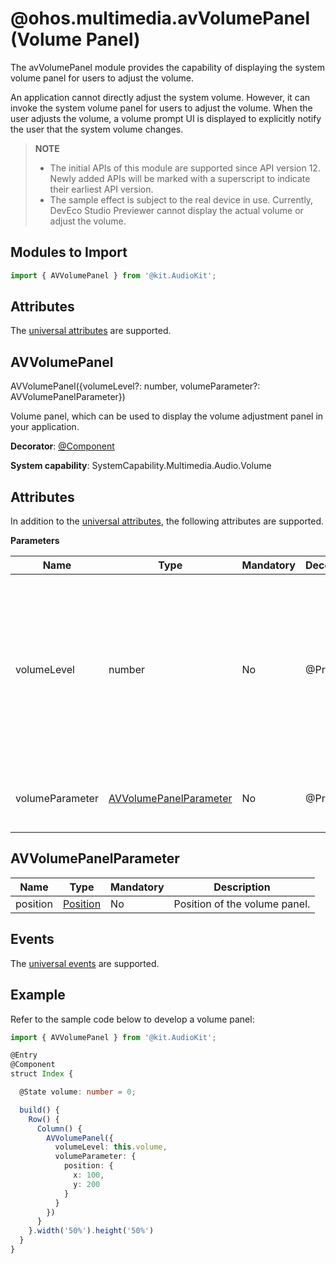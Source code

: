 # @ohos.multimedia.avVolumePanel (Volume Panel)

The avVolumePanel module provides the capability of displaying the system volume panel for users to adjust the volume.

An application cannot directly adjust the system volume. However, it can invoke the system volume panel for users to adjust the volume. When the user adjusts the volume, a volume prompt UI is displayed to explicitly notify the user that the system volume changes.


> **NOTE**
>
> - The initial APIs of this module are supported since API version 12. Newly added APIs will be marked with a superscript to indicate their earliest API version.
> - The sample effect is subject to the real device in use. Currently, DevEco Studio Previewer cannot display the actual volume or adjust the volume.
> <!--RP1--><!--RP1End-->

## Modules to Import

```js
import { AVVolumePanel } from '@kit.AudioKit';
```
## Attributes

The [universal attributes](../apis-arkui/arkui-ts/ts-universal-attributes-size.md) are supported.

## AVVolumePanel

AVVolumePanel({volumeLevel?: number, volumeParameter?: AVVolumePanelParameter})

Volume panel, which can be used to display the volume adjustment panel in your application.

**Decorator**: [@Component](../../quick-start/arkts-create-custom-components.md)

**System capability**: SystemCapability.Multimedia.Audio.Volume

## Attributes

In addition to the [universal attributes](../apis-arkui/arkui-ts/ts-universal-attributes-size.md), the following attributes are supported.

**Parameters**

| Name| Type| Mandatory| Decorator| Description                                                                                                                                                                                                   |
| -------- | -------- | -------- | -------- |-------------------------------------------------------------------------------------------------------------------------------------------------------------------------------------------------------|
|volumeLevel | number | No| @Prop | Target volume. The value must be between the minimum volume and the maximum volume supported by the device. If the value is greater than the maximum volume supported, the maximum volume is used. If the value is less than the minimum volume supported, the minimum volume is used. For details about how to obtain the maximum and minimum volume values, see [AudioVolumeGroupManager](../apis-audio-kit/js-apis-audio.md#audiovolumegroupmanager9).|
|volumeParameter | [AVVolumePanelParameter](#avvolumepanelparameter)  | No|  @Prop | Custom parameter of the volume panel. If this parameter is not passed in, the system volume bar is invoked.                                                                                                                                                                     |

## AVVolumePanelParameter

| Name| Type| Mandatory| Description
| -------- | -------- | -------- | -------- |
|position | [Position](../apis-arkui/arkui-ts/ts-types.md#position) | No| Position of the volume panel.|

## Events

The [universal events](../apis-arkui/arkui-ts/ts-universal-events-click.md) are supported.

## Example

Refer to the sample code below to develop a volume panel:

```ts
import { AVVolumePanel } from '@kit.AudioKit';

@Entry
@Component
struct Index {

  @State volume: number = 0;

  build() {
    Row() {
      Column() {
        AVVolumePanel({
          volumeLevel: this.volume,
          volumeParameter: {
            position: {
              x: 100,
              y: 200
            }
          }
        })
      }
    }.width('50%').height('50%')
  }
}
```
